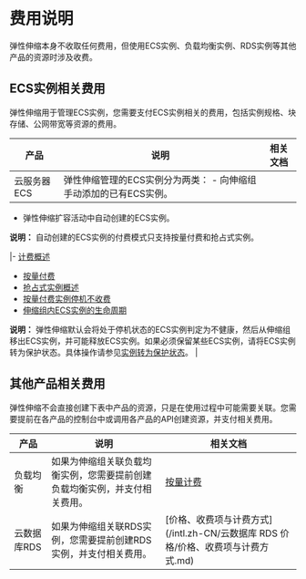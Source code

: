 # 费用说明

弹性伸缩本身不收取任何费用，但使用ECS实例、负载均衡实例、RDS实例等其他产品的资源时涉及收费。

## ECS实例相关费用

弹性伸缩用于管理ECS实例，您需要支付ECS实例相关的费用，包括实例规格、块存储、公网带宽等资源的费用。

|产品|说明|相关文档|
|--|--|----|
|云服务器ECS|弹性伸缩管理的ECS实例分为两类： -   向伸缩组手动添加的已有ECS实例。
-   弹性伸缩扩容活动中自动创建的ECS实例。

**说明：** 自动创建的ECS实例的付费模式只支持按量付费和抢占式实例。


|-   [计费概述](/intl.zh-CN/产品计费/计费概述.md)
-   [按量付费](/intl.zh-CN/产品计费/计费方式/按量付费.md)
-   [抢占式实例概述](/intl.zh-CN/实例/选择实例购买方式/抢占式实例/抢占式实例概述.md)
-   [按量付费实例停机不收费](/intl.zh-CN/产品计费/计费方式/按量付费实例停机不收费.md)
-   [伸缩组内ECS实例的生命周期](/intl.zh-CN/实例管理/ECS实例/伸缩组内ECS实例的生命周期.md)

**说明：** 弹性伸缩默认会将处于停机状态的ECS实例判定为不健康，然后从伸缩组移出ECS实例，并可能释放ECS实例。如果必须保留某些ECS实例，请将ECS实例转为保护状态。具体操作请参见[实例转为保护状态](/intl.zh-CN/实例管理/ECS实例/实例转为保护状态.md)。 |

## 其他产品相关费用

弹性伸缩不会直接创建下表中产品的资源，只是在使用过程中可能需要关联。您需要提前在各产品的控制台中或调用各产品的API创建资源，并支付相关费用。

|产品|说明|相关文档|
|--|--|----|
|负载均衡|如果为伸缩组关联负载均衡实例，您需要提前创建负载均衡实例，并支付相关费用。|[按量计费](/intl.zh-CN/传统型负载均衡CLB/CLB产品计费/按量计费.md)|
|云数据库RDS|如果为伸缩组关联RDS实例，您需要提前创建RDS实例，并支付相关费用。|[价格、收费项与计费方式](/intl.zh-CN/云数据库 RDS 价格/价格、收费项与计费方式.md)|


